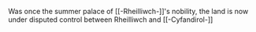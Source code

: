 Was once the summer palace of [[-Rheilliwch-]]'s nobility, the land is now under disputed control between Rheilliwch and [[-Cyfandirol-]]